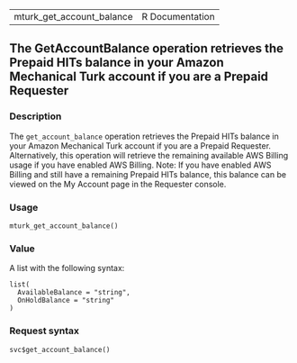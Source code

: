 <table style="width: 100%;">
<tbody>
<tr class="odd">
<td>mturk_get_account_balance</td>
<td style="text-align: right;">R Documentation</td>
</tr>
</tbody>
</table>

## The GetAccountBalance operation retrieves the Prepaid HITs balance in your Amazon Mechanical Turk account if you are a Prepaid Requester

### Description

The `get_account_balance` operation retrieves the Prepaid HITs balance
in your Amazon Mechanical Turk account if you are a Prepaid Requester.
Alternatively, this operation will retrieve the remaining available AWS
Billing usage if you have enabled AWS Billing. Note: If you have enabled
AWS Billing and still have a remaining Prepaid HITs balance, this
balance can be viewed on the My Account page in the Requester console.

### Usage

    mturk_get_account_balance()

### Value

A list with the following syntax:

    list(
      AvailableBalance = "string",
      OnHoldBalance = "string"
    )

### Request syntax

    svc$get_account_balance()
